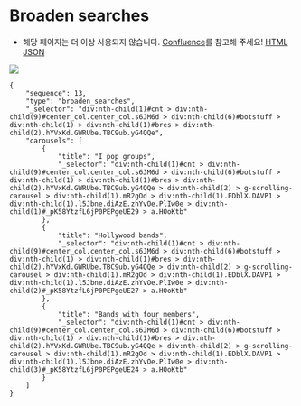 # Broaden searches
- 해당 페이지는 더 이상 사용되지 않습니다. [Confluence](https://ascentkorea.atlassian.net/wiki/spaces/CJHZ/pages/397606925/Features)를 참고해 주세요!
[HTML](https://ascentkorea-docs.github.io/mobile/features/broaden\_searches/sample.html) [JSON](https://ascentkorea-docs.github.io/mobile/features/broaden\_searches/sample.json)

![](https://lh6.googleusercontent.com/iqShievlI3lMQY3J-fXl8sQFEXZZnWpKyf4XHsl1nRc9yFocsqe-JKJlksA9PGBYFXuJlJkQRdyR3KLzDnzzvnc7uBpnewIx9V-NvEtk6p-LawO8tWU0HstiSjMJCUxUNiAG6xY)

```
{
    "sequence": 13,
    "type": "broaden_searches",
    "_selector": "div:nth-child(1)#cnt > div:nth-child(9)#center_col.center_col.s6JM6d > div:nth-child(6)#botstuff > div:nth-child(1) > div:nth-child(1)#bres > div:nth-child(2).hYVxKd.GWRUbe.TBC9ub.yG4QQe",
    "carousels": [
        {
            "title": "I pop groups",
            "_selector": "div:nth-child(1)#cnt > div:nth-child(9)#center_col.center_col.s6JM6d > div:nth-child(6)#botstuff > div:nth-child(1) > div:nth-child(1)#bres > div:nth-child(2).hYVxKd.GWRUbe.TBC9ub.yG4QQe > div:nth-child(2) > g-scrolling-carousel > div:nth-child(1).mR2gOd > div:nth-child(1).EDblX.DAVP1 > div:nth-child(1).l5Jbne.diAzE.zhYvOe.PlIw0e > div:nth-child(1)#_pK58YtzfL6jP0PEPgeUE29 > a.HOoKtb"
        },
        {
            "title": "Hollywood bands",
            "_selector": "div:nth-child(1)#cnt > div:nth-child(9)#center_col.center_col.s6JM6d > div:nth-child(6)#botstuff > div:nth-child(1) > div:nth-child(1)#bres > div:nth-child(2).hYVxKd.GWRUbe.TBC9ub.yG4QQe > div:nth-child(2) > g-scrolling-carousel > div:nth-child(1).mR2gOd > div:nth-child(1).EDblX.DAVP1 > div:nth-child(1).l5Jbne.diAzE.zhYvOe.PlIw0e > div:nth-child(2)#_pK58YtzfL6jP0PEPgeUE27 > a.HOoKtb"
        },
        {
            "title": "Bands with four members",
            "_selector": "div:nth-child(1)#cnt > div:nth-child(9)#center_col.center_col.s6JM6d > div:nth-child(6)#botstuff > div:nth-child(1) > div:nth-child(1)#bres > div:nth-child(2).hYVxKd.GWRUbe.TBC9ub.yG4QQe > div:nth-child(2) > g-scrolling-carousel > div:nth-child(1).mR2gOd > div:nth-child(1).EDblX.DAVP1 > div:nth-child(1).l5Jbne.diAzE.zhYvOe.PlIw0e > div:nth-child(3)#_pK58YtzfL6jP0PEPgeUE24 > a.HOoKtb"
        }
    ]
}
```
